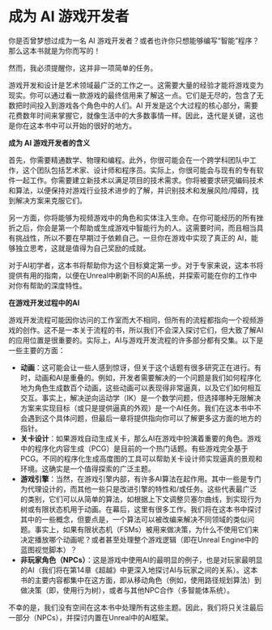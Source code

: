 # 成为 AI 游戏开发者

你是否曾梦想过成为一名 AI 游戏开发者？或者也许你只想能够编写“智能”程序？那么这本书就是为你而写的！

然而，我必须提醒你，这并非一项简单的任务。

游戏开发和设计是艺术领域最广泛的工作之一。这需要大量的经验才能将游戏变为现实。你可以通过看一款游戏的最终信用来了解这一点。它们是无尽的，包含了无数把时间投入到游戏各个角色中的人们。AI 开发是这个大过程的核心部分，需要花费数年时间来掌握它，就像生活中的大多数事情一样。因此，迭代是关键，这也是你在这本书中可以开始的很好的地方。

**成为 AI 游戏开发者的含义**

首先，你需要精通数学、物理和编程。此外，你很可能会在一个跨学科团队中工作，这个团队包括艺术家、设计师和程序员。实际上，你很可能会与现有的专有软件一起工作。你需要建立新技术以满足项目的技术需求。你将被要求研究编码技术和算法，以便保持对游戏行业技术进步的了解，并识别技术和发展风险/障碍，找到解决方案来克服它们。

另一方面，你将能够为视频游戏中的角色和实体注入生命。在你可能经历的所有挫折之后，你会是第一个帮助或生成游戏中智能行为的人。这需要时间，而且相当具有挑战性，所以不要在早期过于依赖自己。一旦你在游戏中实现了真正的 AI，能够独立思考，这就是值得为自己奖励的成就。

对于AI初学者，这本书将帮助你为这个目标奠定第一步。对于专家来说，这本书将提供有用的指南，以便在Unreal中刷新不同的AI系统，并探索可能在你的工作中对你有帮助的深度特性。

**在游戏开发过程中的AI**

游戏开发流程可能因你访问的工作室而大不相同，但所有的流程都指向一个视频游戏的创作。这不是一本关于流程的书，所以我们不会深入探讨它们，但大致了解AI的应用位置是很重要的。实际上，AI与游戏开发流程的许多部分都有交集。以下是一些主要的方面：

* **动画**：这可能会让一些人感到惊讶，但关于这个话题有很多研究正在进行。有时，动画和AI是重叠的。例如，开发者需要解决的一个问题是我们如何程序化地为角色生成数百个动画，这些动画可以表现得非常逼真，以及它们如何相互交互。事实上，解决逆向运动学（IK）是一个数学问题，但选择哪种无限解决方案来实现目标（或只是提供逼真的外观）是一个AI任务。我们在这本书中不会遇到这个具体问题，但最后一章将提供指向你可以了解更多这方面的地方的指针。
* **关卡设计**：如果游戏自动生成关卡，那么AI在游戏中扮演着重要的角色。游戏中的程序化内容生成（PCG）是目前的一个热门话题。有些游戏完全基于PCG。不同的程序化生成高度图的工具可以帮助关卡设计师实现逼真的景观和环境。这确实是一个值得探索的广泛主题。
* **游戏引擎**：当然，在游戏引擎内部，有许多AI算法在起作用。其中一些是专门为代理设计的，而其他一些只是改进引擎的特性和/或任务。这些代表最广泛的类别，它们可以从简单的算法，如根据上下文调整贝塞尔曲线，到实现行为树或有限状态机用于动画。在幕后，这里有很多工作。我们将在这本书中探讨其中的一些概念，但要点是，一个算法可以被改编来解决不同领域的类似问题。事实上，如果有限状态机（FSMs）被用来做决策，为什么不使用它们来决定播放哪个动画呢？或者甚至处理整个游戏逻辑（即在Unreal Engine中的蓝图视觉脚本）？
* **非玩家角色（NPCs）**：这是游戏中使用AI的最明显的例子，也是对玩家最明显的AI（我们将在第14章《超越》中更深入地探讨AI与玩家之间的关系）。这本书的主要内容都集中在这方面，即从移动角色（例如，使用路径规划算法）到做决策（即，使用行为树），或者与其他NPC合作（多智能体系统）。

不幸的是，我们没有空间在这本书中处理所有这些主题。因此，我们将只关注最后一部分（NPCs），并探讨内置在Unreal中的AI框架。
